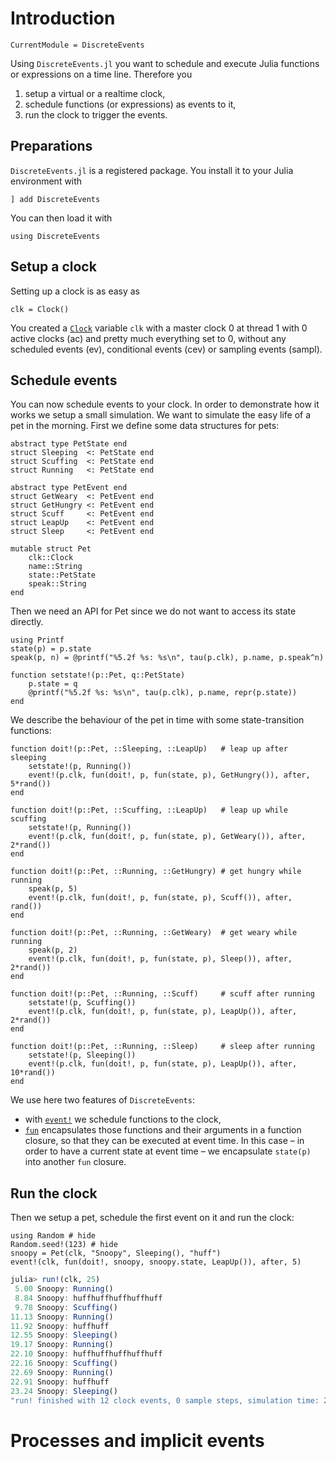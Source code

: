 # Introduction

```@meta
CurrentModule = DiscreteEvents
```

Using `DiscreteEvents.jl` you want to schedule and execute Julia functions or expressions on a time line. Therefore you
1. setup a virtual or a realtime clock,
2. schedule functions (or expressions) as events to it,
3. run the clock to trigger the events.

## Preparations

`DiscreteEvents.jl` is a registered package. You install it to your Julia environment with
```julia-repl
] add DiscreteEvents
```
You can then load it with
```@repl intro
using DiscreteEvents
```

## Setup a clock
Setting up a clock is as easy as
```@repl intro
clk = Clock()
```
You created a [`Clock`](@ref) variable `clk` with a master clock 0 at thread 1 with 0 active clocks (ac) and pretty much everything set to 0, without any scheduled events (ev), conditional events (cev) or sampling events (sampl).

## Schedule events
You can now schedule events to your clock. In order to demonstrate how it works we setup a small simulation. We want to simulate the easy life of a pet in the morning. First we define some data structures for pets:
```@example intro
abstract type PetState end
struct Sleeping  <: PetState end
struct Scuffing  <: PetState end
struct Running   <: PetState end

abstract type PetEvent end
struct GetWeary  <: PetEvent end
struct GetHungry <: PetEvent end
struct Scuff     <: PetEvent end
struct LeapUp    <: PetEvent end
struct Sleep     <: PetEvent end

mutable struct Pet
    clk::Clock
    name::String
    state::PetState
    speak::String
end
```
Then we need an API for Pet since we do not want to access its state directly.
```@example intro
using Printf
state(p) = p.state
speak(p, n) = @printf("%5.2f %s: %s\n", tau(p.clk), p.name, p.speak^n)

function setstate!(p::Pet, q::PetState)
    p.state = q
    @printf("%5.2f %s: %s\n", tau(p.clk), p.name, repr(p.state))
end
```
We describe the behaviour of the pet in time with some state-transition functions:
```@example intro
function doit!(p::Pet, ::Sleeping, ::LeapUp)   # leap up after sleeping
    setstate!(p, Running())
    event!(p.clk, fun(doit!, p, fun(state, p), GetHungry()), after, 5*rand())
end

function doit!(p::Pet, ::Scuffing, ::LeapUp)   # leap up while scuffing
    setstate!(p, Running())
    event!(p.clk, fun(doit!, p, fun(state, p), GetWeary()), after, 2*rand())
end

function doit!(p::Pet, ::Running, ::GetHungry) # get hungry while running
    speak(p, 5)
    event!(p.clk, fun(doit!, p, fun(state, p), Scuff()), after, rand())
end

function doit!(p::Pet, ::Running, ::GetWeary)  # get weary while running
    speak(p, 2)
    event!(p.clk, fun(doit!, p, fun(state, p), Sleep()), after, 2*rand())
end

function doit!(p::Pet, ::Running, ::Scuff)     # scuff after running
    setstate!(p, Scuffing())
    event!(p.clk, fun(doit!, p, fun(state, p), LeapUp()), after, 2*rand())
end

function doit!(p::Pet, ::Running, ::Sleep)     # sleep after running
    setstate!(p, Sleeping())
    event!(p.clk, fun(doit!, p, fun(state, p), LeapUp()), after, 10*rand())
end
```
We use here two features of `DiscreteEvents`:
- with [`event!`](@ref) we schedule functions to the clock,
- [`fun`](@ref) encapsulates those functions and their arguments in a function closure, so that they can be executed at event time. In this case – in order to have a current state at event time – we encapsulate `state(p)` into another `fun` closure.

## Run the clock

Then we setup a pet, schedule the first event on it and run the clock:
```@example intro
using Random # hide
Random.seed!(123) # hide
snoopy = Pet(clk, "Snoopy", Sleeping(), "huff")
event!(clk, fun(doit!, snoopy, snoopy.state, LeapUp()), after, 5)
```
```julia
julia> run!(clk, 25)
 5.00 Snoopy: Running()
 8.84 Snoopy: huffhuffhuffhuffhuff
 9.78 Snoopy: Scuffing()
11.13 Snoopy: Running()
11.92 Snoopy: huffhuff
12.55 Snoopy: Sleeping()
19.17 Snoopy: Running()
22.10 Snoopy: huffhuffhuffhuffhuff
22.16 Snoopy: Scuffing()
22.69 Snoopy: Running()
22.91 Snoopy: huffhuff
23.24 Snoopy: Sleeping()
"run! finished with 12 clock events, 0 sample steps, simulation time: 25.0"
```

# Processes and implicit events
